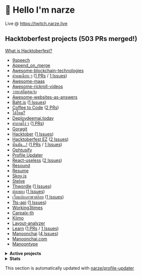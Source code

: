 # 👋 Hello I'm narze

Live @ https://twitch.narze.live

<!--%%% PROFILE UPDATER (narze/profile-updater) : START %%%-->
## Hacktoberfest projects (503 PRs merged!)

[What is Hacktoberfest?](https://hacktoberfest.digitalocean.com)

- [9speech](https://github.com/narze/9speech)
- [Append_on_merge](https://github.com/narze/append_on_merge)
- [Awesome-blockchain-technologies](https://github.com/narze/awesome-blockchain-technologies)
- [คำคมเฉียบ ๆ](https://github.com/narze/awesome-cheab-quotes) ([1 PRs](https://github.com/narze/awesome-cheab-quotes/pulls) / [1 Issues](https://github.com/narze/awesome-cheab-quotes/issues))
- [Awesome-maas](https://github.com/narze/awesome-maas)
- [Awesome-rickroll-videos](https://github.com/narze/awesome-rickroll-videos)
- [วาทะสลิ่มสุดเจ๋ง](https://github.com/narze/awesome-salim-quotes)
- [Awesome-websites-as-answers](https://github.com/narze/awesome-websites-as-answers)
- [Baht.js](https://github.com/narze/baht.js) ([1 Issues](https://github.com/narze/baht.js/issues))
- [Coffee to Code](https://github.com/narze/coffee-to-code) ([2 PRs](https://github.com/narze/coffee-to-code/pulls))
- [ได้ไหม?](https://github.com/narze/DaiMai)
- [Deploydeemai.today](https://github.com/narze/deploydeemai.today)
- [คำถามโง่ ๆ](https://github.com/narze/dumb-questions-th) ([1 PRs](https://github.com/narze/dumb-questions-th/pulls))
- [Goragit](https://github.com/narze/goragit)
- [Hacktober](https://github.com/narze/hacktober) ([1 Issues](https://github.com/narze/hacktober/issues))
- [Hacktoberfest EZ](https://github.com/narze/hacktoberfest_ez) ([2 Issues](https://github.com/narze/hacktoberfest_ez/issues))
- [นั่นมัน...!](https://github.com/narze/nunmun) ([1 PRs](https://github.com/narze/nunmun/pulls) / [1 Issues](https://github.com/narze/nunmun/issues))
- [Ophtusify](https://github.com/narze/ophtusify)
- [Profile Updater](https://github.com/narze/profile-updater)
- [React-useless](https://github.com/narze/react-useless) ([2 Issues](https://github.com/narze/react-useless/issues))
- [Resound](https://github.com/narze/resound)
- [Resume](https://github.com/narze/resume)
- [Skoy.js](https://github.com/narze/skoy.js)
- [Stelve](https://github.com/narze/stelve)
- [Thwordle](https://github.com/narze/thwordle) ([1 Issues](https://github.com/narze/thwordle/issues))
- [ต่อเพลง](https://github.com/narze/torpleng) ([1 Issues](https://github.com/narze/torpleng/issues))
- [เว็บแปลงภาษาสก๊อย](https://github.com/narze/toSkoy) ([1 Issues](https://github.com/narze/toSkoy/issues))
- [Tts-api](https://github.com/narze/tts-api) ([1 Issues](https://github.com/narze/tts-api/issues))
- [Working3times](https://github.com/narze/working3times)
- [Carpalx-th](https://github.com/Manoonchai/carpalx-th)
- [Kiimo](https://github.com/Manoonchai/kiimo)
- [Layout-analyzer](https://github.com/Manoonchai/layout-analyzer)
- [Learn](https://github.com/Manoonchai/learn) ([1 PRs](https://github.com/Manoonchai/learn/pulls) / [1 Issues](https://github.com/Manoonchai/learn/issues))
- [Manoonchai](https://github.com/Manoonchai/Manoonchai) ([4 Issues](https://github.com/Manoonchai/Manoonchai/issues))
- [Manoonchai.com](https://github.com/Manoonchai/manoonchai.com)
- [Manoontype](https://github.com/Manoonchai/manoontype)

<details><summary><strong>Active projects</strong></summary>

- [.live](https://github.com/narze/.live)
- [วาทะสลิ่มสุดเจ๋ง](https://github.com/narze/awesome-salim-quotes)
- [Deploydeemai.today](https://github.com/narze/deploydeemai.today)
- [Garden](https://github.com/narze/garden)
- [Gash](https://github.com/narze/gash)
- [Hacktober](https://github.com/narze/hacktober)
- [Home-cluster](https://github.com/narze/home-cluster)
- [Mermage](https://github.com/narze/mermage)
- [Ophtusify](https://github.com/narze/ophtusify)
- [Profile Updater](https://github.com/narze/profile-updater)
- [React-useless](https://github.com/narze/react-useless)
- [Resound](https://github.com/narze/resound)
- [Resume](https://github.com/narze/resume)
- [Stelve](https://github.com/narze/stelve)
- [Streamie](https://github.com/narze/streamie)
- [Streamlarb](https://github.com/narze/streamlarb)
- [That-paper-game](https://github.com/narze/that-paper-game)
- [THIS REPO HAS 3077 STARS (Banned)](https://github.com/narze/THIS_REPO_HAS_3077_STARS)
- [Thwordle](https://github.com/narze/thwordle)
- [Manoonchai](https://github.com/Manoonchai/Manoonchai)

</details>

<!--%%% PROFILE UPDATER (narze/profile-updater) : END %%%-->

<!-- ## Support Me

[![ko-fi](https://ko-fi.com/img/githubbutton_sm.svg)](https://ko-fi.com/narze)
-->

<details><summary><strong>Stats</strong></summary>

## Stats

[![Wakatime Badge](https://wakatime.com/badge/user/ee28b529-c920-4c92-a7c7-6a26fdff3ca5.svg)](https://wakatime.com/@ee28b529-c920-4c92-a7c7-6a26fdff3ca5)

[![Languages](https://github-readme-stats.vercel.app/api/top-langs/?username=narze&layout=compact&langs_count=10&hide_border=true&custom_title=Languages&bg_color=00000000&hide=PHP)](https://github.com/narze)

[![Wakatime Stats](https://github-readme-stats.vercel.app/api/wakatime/?username=narze&layout=compact&langs_count=16&hide_border=true&custom_title=Wakatime&bg_color=00000000&hide=PHP)](https://wakatime.com/@narze)

</details>

This section is automatically updated with [narze/profile-updater](https://github.com/narze/profile-updater)
